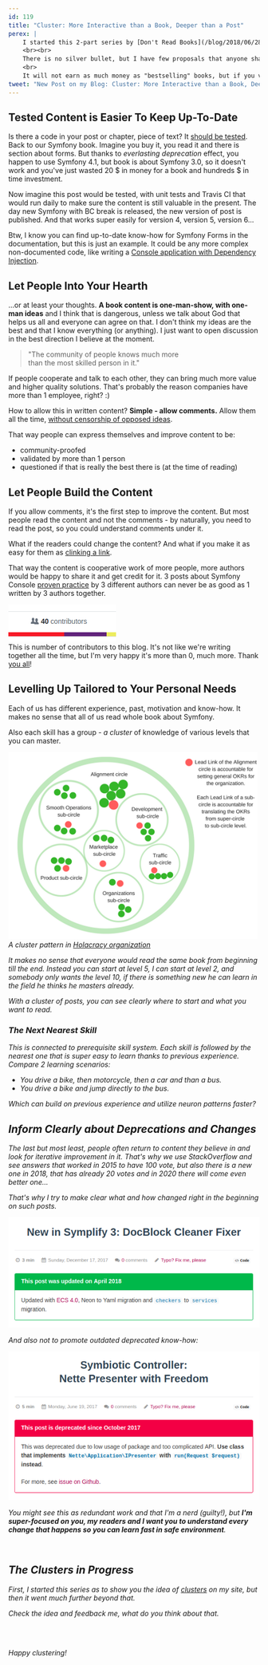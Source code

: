 ```yaml
---
id: 119
title: "Cluster: More Interactive than a Book, Deeper than a Post"
perex: |
    I started this 2-part series by [Don't Read Books](/blog/2018/06/28/dont-read-books). What should we do instead?
    <br><br>
    There is no silver bullet, but I have few proposals that anyone sharing knowledge in text form can do to rise quality of the content better and make readers get more out of it in the long-term.
    <br>
    It will not earn as much money as "bestselling" books, but if you value education more than money like me, keep on reading.
tweet: "New Post on my Blog: Cluster: More Interactive than a Book, Deeper than a Post #education #books #reading #ai"
---
```


## Tested Content is Easier To Keep Up-To-Date

Is there a code in your post or chapter, piece of text? It <a href="https://pehapkari.cz/blog/2017/01/12/why-articles-with-code-examples-should-be-CI-tested/">should be tested</a>. Back to our Symfony book. Imagine you buy it, you read it and there is section about forms. But thanks to *everlasting deprecation* effect, you happen to use Symfony 4.1, but book is about Symfony 3.0, so it doesn't work and you've just wasted 20 $ in money for a book and hundreds $ in time investment.

Now imagine this post would be tested, with unit tests and Travis CI that would run daily to make sure the content is still valuable in the present. The day new Symfony with BC break is released, the new version of post is published. And that works super easily for version 4, version 5, version 6...

Btw, I know you can find up-to-date know-how for Symfony Forms in the documentation, but this is just an example. It could be any more complex non-documented code, like writing a [Console application with Dependency Injection](/blog/2018/05/28/build-your-first-symfony-console-application-with-dependency-injection-under-4-files/).

## Let People Into Your Hearth

...or at least your thoughts. **A book content is one-man-show, with one-man ideas** and I think that is dangerous, unless we talk about God that helps us all and everyone can agree on that. I don't think my ideas are the best and that I know everything (or anything). I just want to open discussion in the best direction I believe at the moment.

<blockquote class="blockquote text-center">
    "The community of people knows much more<br>
    than the most skilled person in it."
</blockquote>

If people cooperate and talk to each other, they can bring much more value and higher quality solutions.
That's probably the reason companies have more than 1 employee, right? :)

How to allow this in written content? **Simple - allow comments.** Allow them all the time, [without censorship of opposed ideas](/blog/2018/01/29/how-to-deal-with-haters-in-comments-and-github/).

That way people can express themselves and improve content to be:

- community-proofed
- validated by more than 1 person
- questioned if that is really the best there is (at the time of reading)

## Let People Build the Content

If you allow comments, it's the first step to improve the content. But most people read the content and not the comments - by naturally, you need to read the post, so you could understand comments under it.

What if the readers could change the content? And what if you make it as easy for them as [clinking a link](https://github.com/TomasVotruba/tomasvotruba.cz/edit/master/source/_posts/2018/2018-06-28-dont-read-books.md).

That way the content is cooperative work of more people, more authors would be happy to share it and get credit for it. 3 posts about Symfony Console [proven practice](https://www.linkedin.com/pulse/proven-practices-process-stan-garfield) by 3 different authors can never be as good as 1 written by 3 authors together.

<div class="text-center mb-3">
    <img src="/assets/images/posts/2018/no-books/contributors.png" class="img-thumbnail">
    <br>
    This is number of contributors to this blog. It's not like we're writing together all the time, but I'm very happy it's more than 0, much more. Thank <a href="https://github.com/TomasVotruba/tomasvotruba.cz/graphs/contributors">you all</a>!
</div>

## Levelling Up Tailored to Your Personal Needs

Each of us has different experience, past, motivation and know-how. It makes no sense that all of us read whole book about Symfony.

Also each skill has a group - *a cluster* of knowledge of various levels that you can master.

<div class="text-center mb-3">
    <img src="/assets/images/posts/2018/no-books/hollocracy.png" class="img-thumbnail" width=500>
    <br>
    <em>A cluster pattern in <a href="https://sylius.com/blog/holacracy-our-future-is-teal">Holacracy organization</a>
</div>

It makes no sense that everyone would read the same book from beginning till the end. Instead you can start at level 5, I can start
at level 2, and somebody only wants the level 10, if there is something new he can learn in the field he thinks he masters already.

With a cluster of posts, you can see clearly where to start and what you want to read.

### The Next Nearest Skill

This is connected to *prerequisite skill* system. Each skill is followed by the nearest one that is super easy to learn thanks to previous experience. Compare 2 learning scenarios:

- You drive a bike, then motorcycle, then a car and than a bus.
- You drive a bike and jump directly to the bus.

Which can build on previous experience and utilize neuron patterns faster?

## Inform Clearly about Deprecations and Changes

The last but most least, people often return to content they believe in and look for iterative improvement in it. That's why we use StackOverflow and see answers that worked in 2015 to have 100 vote, but also there is a new one in 2018, that has already 20 votes and in 2020 there will come even better one...

That's why I try to make clear what and how changed right in the beginning on such posts.

<a href="/blog/2017/12/17/new-in-symplify-3-doc-block-cleaner-fixer/">
    <img src="/assets/images/posts/2018/no-books/updated-post.png" class="img-thumbnail">
</a>

And also not to promote outdated deprecated know-how:

<a href="/blog/2017/06/19/symbiotic-controller-nette-presenter-with-freedom/">
    <img src="/assets/images/posts/2018/no-books/deprecated-post.png" class="img-thumbnail">
</a>

You might see this as redundant work and that I'm a nerd (guilty!), but **I'm super-focused on you, my readers and I want you to understand every change that happens so you can learn fast in safe environment**.

<br>

## The Clusters in Progress

First, I started this series as to show you the idea of [clusters](/clusters/) on my site, but then it went much further beyond that.

Check the idea and feedback me, what do you think about that.

<br><br>

Happy clustering!